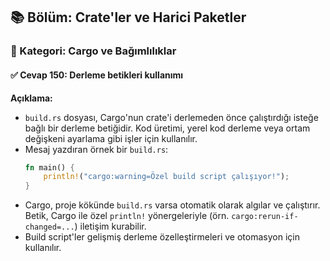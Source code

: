 ## 📚 Bölüm: Crate'ler ve Harici Paketler  
### 🔹 Kategori: Cargo ve Bağımlılıklar  
#### ✅ Cevap 150: Derleme betikleri kullanımı

**Açıklama:**

- `build.rs` dosyası, Cargo'nun crate'i derlemeden önce çalıştırdığı isteğe bağlı bir derleme betiğidir. Kod üretimi, yerel kod derleme veya ortam değişkeni ayarlama gibi işler için kullanılır.
- Mesaj yazdıran örnek bir `build.rs`:
  ```rust
  fn main() {
      println!("cargo:warning=Özel build script çalışıyor!");
  }
  ```
- Cargo, proje kökünde `build.rs` varsa otomatik olarak algılar ve çalıştırır. Betik, Cargo ile özel `println!` yönergeleriyle (örn. `cargo:rerun-if-changed=...`) iletişim kurabilir.
- Build script'ler gelişmiş derleme özelleştirmeleri ve otomasyon için kullanılır.
